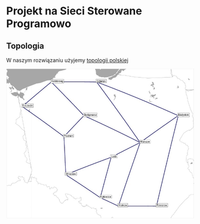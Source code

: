 # Projekt na Sieci Sterowane Programowo

## Topologia

W naszym rozwiązaniu użyjemy [topologii polskiej](https://sndlib.put.poznan.pl/home.action?fbclid=IwZXh0bgNhZW0CMTEAAR3tA3f6QjfDBMvHCTL5tdeqrTLAXejLmolCGpzL3xaQmjhuOEpV4jYTQyM_aem_m1RIC6h83HPIrBJi2hVbdQ)

![Polsa](./mininet/polska.jpg)
